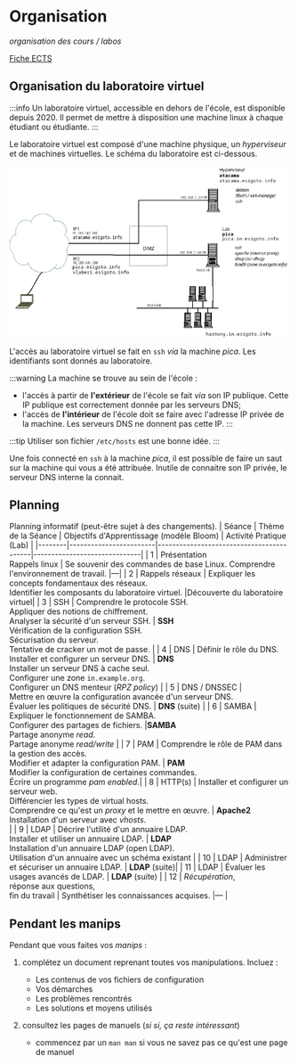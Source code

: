 # Organisation 

_organisation des cours / labos_

[Fiche ECTS](https://ects.esi-bru.be/beta/cours/ac2526_5agr1i.html)



## Organisation du laboratoire virtuel

:::info
Un laboratoire virtuel, accessible en dehors de l'école, est disponible depuis 2020. Il permet de mettre à disposition une machine linux à chaque étudiant ou étudiante. 
:::

Le laboratoire virtuel est composé d'une machine physique, un _hyperviseur_ et de machines virtuelles. Le schéma du laboratoire est ci-dessous. 

![](public/img/lab.png)

L'accès au laboratoire virtuel se fait en `ssh` _via_ la machine _pica_. Les identifiants sont donnés au laboratoire. 

:::warning
La machine se trouve au sein de l'école : 
- l'accès à partir de **l'extérieur** de l'école se fait _via_ son IP publique. Cette IP publique est correctement donnée par les serveurs DNS;
- l'accès de **l'intérieur** de l'école doit se faire avec l'adresse IP privée de la machine. Les serveurs DNS ne donnent pas cette IP.
:::

:::tip
Utiliser son fichier `/etc/hosts` est une bonne idée. 
:::

Une fois connecté en `ssh` à la machine _pica_, il est possible de faire un saut sur la machine qui vous a été attribuée. Inutile de connaitre son IP privée, le serveur DNS interne la connait. 

## Planning

Planning informatif (peut-être sujet à des changements).
| Séance | Thème de la Séance      | Objectifs d'Apprentissage (modèle Bloom)                | Activité Pratique (Lab)      |
|--------|------------------------|------------------------------------------|------------------------------|
| 1  | Présentation <br/>Rappels linux        | Se souvenir des commandes de base Linux. Comprendre l'environnement de travail. |—|
| 2  | Rappels réseaux      | Expliquer les concepts fondamentaux des réseaux. <br/>Identifier les composants du laboratoire virtuel. |Découverte du laboratoire virtuel|
| 3  | SSH                  | Comprendre le protocole SSH. <br/>Appliquer des notions de chiffrement. <br/>Analyser la sécurité d'un serveur SSH. | **SSH** <br/>Vérification de la configuration SSH. <br/>Sécurisation du serveur. <br/>Tentative de cracker un mot de passe. |
| 4      | DNS                    | Définir le rôle du DNS. <br/>Installer et configurer un serveur DNS. | **DNS** <br/>Installer un serveur DNS à cache seul. <br/>Configurer une zone `in.example.org`. <br/>Configurer un DNS menteur (_RPZ policy_)  |
| 5      | DNS / DNSSEC                   | <br/>Mettre en œuvre la configuration avancée d'un serveur DNS. <br/>Évaluer les politiques de sécurité DNS. | **DNS** (suite) |
| 6      | SAMBA                  | Expliquer le fonctionnement de SAMBA. <br/>Configurer des partages de fichiers. |**SAMBA** <br/>Partage anonyme _read_. <br/>Partage anonyme _read/write_ |
| 7      | PAM                  | Comprendre le rôle de PAM dans la gestion des accès. <br/>Modifier et adapter la configuration PAM. | **PAM** <br/>Modifier la configuration de certaines commandes. <br/>Écrire un programme _pam enabled_.|
| 8      | HTTP(s)                  | Installer et configurer un serveur web. <br/>Différencier les types de virtual hosts.<br/>Comprendre ce qu'est un _proxy_ et le mettre en œuvre. | **Apache2** <br/>Installation d'un serveur avec _vhosts_. <br/>  |
| 9      | LDAP                   | Décrire l'utilité d'un annuaire LDAP. <br/>Installer et utiliser un annuaire LDAP. | **LDAP** <br/>Installation d'un annuaire LDAP (open LDAP). <br/>Utilisation d'un annuaire avec un schéma existant |
| 10     | LDAP                   | Administrer et sécuriser un annuaire LDAP. | **LDAP** (suite)|
| 11     | LDAP             | Évaluer les usages avancés de LDAP.  | **LDAP** (suite) |
| 12     | _Récupération_, <br/>réponse aux questions,  <br/>fin du travail                | Synthétiser les connaissances acquises.  |— |

## Pendant les manips

Pendant que vous faites vos _manips_ : 

1. complétez un document reprenant toutes vos manipulations.  Incluez :
    - Les contenus de vos fichiers de configuration
    - Vos démarches
    - Les problèmes rencontrés
    - Les solutions et moyens utilisés

2. consultez les pages de manuels (_si si, ça reste intéressant_)
    - commencez par un `man man` si vous ne savez pas ce qu'est une page de manuel
    
